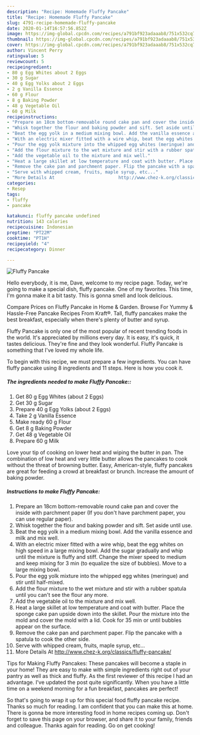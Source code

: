 ```yaml
---
description: "Recipe: Homemade Fluffy Pancake"
title: "Recipe: Homemade Fluffy Pancake"
slug: 4791-recipe-homemade-fluffy-pancake
date: 2020-01-14T16:57:56.852Z
image: https://img-global.cpcdn.com/recipes/a791bf923adaaab8/751x532cq70/fluffy-pancake-recipe-main-photo.jpg
thumbnail: https://img-global.cpcdn.com/recipes/a791bf923adaaab8/751x532cq70/fluffy-pancake-recipe-main-photo.jpg
cover: https://img-global.cpcdn.com/recipes/a791bf923adaaab8/751x532cq70/fluffy-pancake-recipe-main-photo.jpg
author: Vincent Perry
ratingvalue: 5
reviewcount: 5
recipeingredient:
- 80 g Egg Whites about 2 Eggs
- 30 g Sugar
- 40 g Egg Yolks about 2 Eggs
- 2 g Vanilla Essence
- 60 g Flour
- 8 g Baking Powder
- 48 g Vegetable Oil
- 60 g Milk
recipeinstructions:
- "Prepare an 18cm bottom-removable round cake pan and cover the inside with parchment paper (If you don&#39;t have parchment paper, you can use regular paper)."
- "Whisk together the flour and baking powder and sift. Set aside until use."
- "Beat the egg yolk in a medium mixing bowl. Add the vanilla essence and milk and mix well."
- "With an electric mixer fitted with a wire whip, beat the egg whites on high speed in a large mixing bowl. Add the sugar gradually and whip until the mixture is fluffy and stiff. Change the mixer speed to medium and keep mixing for 3 min (to equalize the size of bubbles).  Move to a large mixing bowl."
- "Pour the egg yolk mixture into the whipped egg whites (meringue) and stir until half-mixed."
- "Add the flour mixture to the wet mixture and stir with a rubber spatula until you can&#39;t see the flour any more."
- "Add the vegetable oil to the mixture and mix well."
- "Heat a large skillet at low temperature and coat with butter. Place the sponge cake pan upside down into the skillet. Pour the mixture into the mold and cover the mold with a lid. Cook for 35 min or until bubbles appear on the surface."
- "Remove the cake pan and parchment paper. Flip the pancake with a spatula to cook the other side."
- "Serve with whipped cream, fruits, maple syrup, etc..."
- "More Details At                        http://www.chez-k.org/classics/fluffy-pancake/"
categories:
- Resep
tags:
- fluffy
- pancake

katakunci: fluffy pancake undefined
nutrition: 143 calories
recipecuisine: Indonesian
preptime: "PT22M"
cooktime: "PT1H"
recipeyield: "4"
recipecategory: Dinner

---
```



![Fluffy Pancake](https://img-global.cpcdn.com/recipes/a791bf923adaaab8/751x532cq70/fluffy-pancake-recipe-main-photo.jpg)

Hello everybody, it is me, Dave, welcome to my recipe page. Today, we're going to make a special dish, fluffy pancake. One of my favorites. This time, I'm gonna make it a bit tasty. This is gonna smell and look delicious.

Compare Prices on Fluffy Pancake in Home &amp; Garden. Browse For Yummy &amp; Hassle-Free Pancake Recipes From Kraft®. Tall, fluffy pancakes make the best breakfast, especially when there&#39;s plenty of butter and syrup.

Fluffy Pancake is only one of the most popular of recent trending foods in the world. It's appreciated by millions every day. It is easy, it's quick, it tastes delicious. They're fine and they look wonderful. Fluffy Pancake is something that I've loved my whole life.


To begin with this recipe, we must prepare a few ingredients. You can have fluffy pancake using 8 ingredients and 11 steps. Here is how you cook it.

##### The ingredients needed to make Fluffy Pancake::

1. Get 80 g Egg Whites (about 2 Eggs)
1. Get 30 g Sugar
1. Prepare 40 g Egg Yolks (about 2 Eggs)
1. Take 2 g Vanilla Essence
1. Make ready 60 g Flour
1. Get 8 g Baking Powder
1. Get 48 g Vegetable Oil
1. Prepare 60 g Milk


Love your tip of cooking on lower heat and wiping the butter in pan. The combination of low heat and very little butter allows the pancakes to cook without the threat of browning butter. Easy, American-style, fluffy pancakes are great for feeding a crowd at breakfast or brunch. Increase the amount of baking powder. 

##### Instructions to make Fluffy Pancake:

1. Prepare an 18cm bottom-removable round cake pan and cover the inside with parchment paper (If you don&#39;t have parchment paper, you can use regular paper).
1. Whisk together the flour and baking powder and sift. Set aside until use.
1. Beat the egg yolk in a medium mixing bowl. Add the vanilla essence and milk and mix well.
1. With an electric mixer fitted with a wire whip, beat the egg whites on high speed in a large mixing bowl. Add the sugar gradually and whip until the mixture is fluffy and stiff. Change the mixer speed to medium and keep mixing for 3 min (to equalize the size of bubbles).  Move to a large mixing bowl.
1. Pour the egg yolk mixture into the whipped egg whites (meringue) and stir until half-mixed.
1. Add the flour mixture to the wet mixture and stir with a rubber spatula until you can&#39;t see the flour any more.
1. Add the vegetable oil to the mixture and mix well.
1. Heat a large skillet at low temperature and coat with butter. Place the sponge cake pan upside down into the skillet. Pour the mixture into the mold and cover the mold with a lid. Cook for 35 min or until bubbles appear on the surface.
1. Remove the cake pan and parchment paper. Flip the pancake with a spatula to cook the other side.
1. Serve with whipped cream, fruits, maple syrup, etc...
1. More Details At                        http://www.chez-k.org/classics/fluffy-pancake/


Tips for Making Fluffy Pancakes: These pancakes will become a staple in your home! They are easy to make with simple ingredients right out of your pantry as well as thick and fluffy. As the first reviewer of this recipe I had an advantage. I&#39;ve updated the post quite significantly. When you have a little time on a weekend morning for a fun breakfast, pancakes are perfect! 

So that's going to wrap it up for this special food fluffy pancake recipe. Thanks so much for reading. I am confident that you can make this at home. There is gonna be more interesting food in home recipes coming up. Don't forget to save this page on your browser, and share it to your family, friends and colleague. Thanks again for reading. Go on get cooking!
